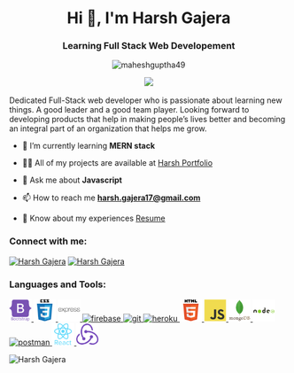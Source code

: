 <h1 align="center">Hi 👋, I'm Harsh Gajera</h1>
<h3 align="center">Learning Full Stack Web Developement</h3>

<p align="center"> <img src="https://komarev.com/ghpvc/?username=Harsh-R-16&label=Profile%20views&color=0e75b6&style=flat" alt="maheshguptha49" /> </p>

 <p align="center"><img src="https://camo.githubusercontent.com/992babdffd8c74a1502de375fbdf7e4d54773242/68747470733a2f2f6d656469612e67697068792e636f6d2f6d656469612f53576f536b4e36447854737a71494b4571762f67697068792e676966"  style="max-width:100%;"/>
</p>

<p>Dedicated Full-Stack web developer who is passionate about learning new things.
A good leader and a good team player. Looking forward to developing products
that help in making people’s lives better and becoming an integral part of an
organization that helps me grow.</p>

- 🌱 I’m currently learning **MERN stack**

- 👨‍💻 All of my projects are available at [Harsh Portfolio](https://harsh-r-portfolio.netlify.app/)

- 💬 Ask me about **Javascript**

- 📫 How to reach me **harsh.gajera17@gmail.com**

- 📄 Know about my experiences [Resume ](https://drive.google.com/file/d/1-X99sbn7MiIrZevGscjVMubsAmnoDhwn/view)

<h3 align="left">Connect with me:</h3>
<p align="left">
<a href="https://www.linkedin.com/in/harsh-r-331b84216" target="_blank"><img align="center" src="https://raw.githubusercontent.com/rahuldkjain/github-profile-readme-generator/master/src/images/icons/Social/linked-in-alt.svg" alt="Harsh Gajera" height="30" width="40" /></a>
<a href="https://codesandbox.com/maheshguptha49" target="_blank" ><img align="center" src="https://www.svgrepo.com/show/20626/twitter.svg" alt="Harsh Gajera" height="30" width="40" /></a>
</p>

<h3 align="left">Languages and Tools:</h3>
<p align="left"> <a href="https://getbootstrap.com" target="_blank"> <img src="https://raw.githubusercontent.com/devicons/devicon/master/icons/bootstrap/bootstrap-plain-wordmark.svg" alt="bootstrap" width="40" height="40"/> </a> <a href="https://www.w3schools.com/css/" target="_blank"> <img src="https://raw.githubusercontent.com/devicons/devicon/master/icons/css3/css3-original-wordmark.svg" alt="css3" width="40" height="40"/> </a> <a href="https://expressjs.com" target="_blank"> <img src="https://raw.githubusercontent.com/devicons/devicon/master/icons/express/express-original-wordmark.svg" alt="express" width="40" height="40"/> </a> <a href="https://firebase.google.com/" target="_blank"> <img src="https://www.vectorlogo.zone/logos/firebase/firebase-icon.svg" alt="firebase" width="40" height="40"/> </a> <a href="https://git-scm.com/" target="_blank"> <img src="https://www.vectorlogo.zone/logos/git-scm/git-scm-icon.svg" alt="git" width="40" height="40"/> </a> <a href="https://heroku.com" target="_blank"> <img src="https://www.vectorlogo.zone/logos/heroku/heroku-icon.svg" alt="heroku" width="40" height="40"/> </a> <a href="https://www.w3.org/html/" target="_blank"> <img src="https://raw.githubusercontent.com/devicons/devicon/master/icons/html5/html5-original-wordmark.svg" alt="html5" width="40" height="40"/> </a> <a href="https://developer.mozilla.org/en-US/docs/Web/JavaScript" target="_blank"> <img src="https://raw.githubusercontent.com/devicons/devicon/master/icons/javascript/javascript-original.svg" alt="javascript" width="40" height="40"/> </a>  <a href="https://www.mongodb.com/" target="_blank"> <img src="https://raw.githubusercontent.com/devicons/devicon/master/icons/mongodb/mongodb-original-wordmark.svg" alt="mongodb" width="40" height="40"/> </a> <a href="https://nodejs.org" target="_blank"> <img src="https://raw.githubusercontent.com/devicons/devicon/master/icons/nodejs/nodejs-original-wordmark.svg" alt="nodejs" width="40" height="40"/> </a> <a href="https://postman.com" target="_blank"> <img src="https://www.vectorlogo.zone/logos/getpostman/getpostman-icon.svg" alt="postman" width="40" height="40"/> </a> <a href="https://reactjs.org/" target="_blank"> <img src="https://raw.githubusercontent.com/devicons/devicon/master/icons/react/react-original-wordmark.svg" alt="react" width="40" height="40"/> </a> <a href="https://redux.js.org" target="_blank"> <img src="https://raw.githubusercontent.com/devicons/devicon/master/icons/redux/redux-original.svg" alt="redux" width="40" height="40"/> </a> </p>

<p><img align="left" src="https://github-readme-stats.vercel.app/api/top-langs?username=Harsh-R-16&show_icons=true&locale=en&layout=compact" alt="Harsh Gajera" /></p>

